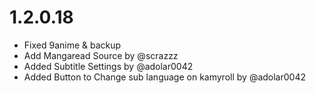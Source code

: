 # 1.2.0.18

- Fixed 9anime & backup
- Add Mangaread Source by @scrazzz
- Added Subtitle Settings by @adolar0042
- Added Button to Change sub language on kamyroll by @adolar0042
